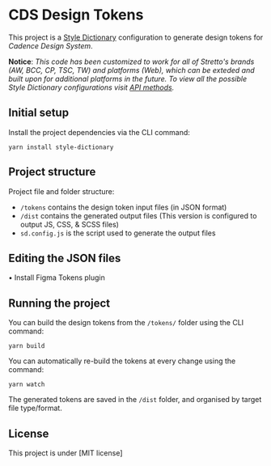 # CDS Design Tokens

This project is a [Style Dictionary](https://github.com/amzn/style-dictionary) configuration to generate design tokens for _Cadence Design System_.

**Notice**: _This code has been customized to work for all of Stretto's brands (AW, BCC, CP, TSC, TW) and platforms (Web), which can be exteded and built upon for additional platforms in the future. To view all the possible Style Dictionary configurations visit [API methods](https://amzn.github.io/style-dictionary/#/api)._

## Initial setup

Install the project dependencies via the CLI command:

```text
yarn install style-dictionary
```

## Project structure

Project file and folder structure:

- `/tokens` contains the design token input files (in JSON format)
- `/dist` contains the generated output files (This version is configured to output JS, CSS, & SCSS files)
- `sd.config.js` is the script used to generate the output files

## Editing the JSON files

• Install Figma Tokens plugin

## Running the project

You can build the design tokens from the `/tokens/` folder using the CLI command:

```text
yarn build
```

You can automatically re-build the tokens at every change using the command:

```text
yarn watch
```

The generated tokens are saved in the `/dist` folder, and organised by target file type/format.

## License

This project is under [MIT license]
